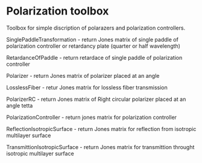 # Polarization toolbox

Toolbox for simple discription of polarazers and polarization controllers.

SinglePaddleTransformation - return Jones matrix of single paddle of
polarization controller or retardancy plate (quarter or half wavelength)

RetardanceOfPaddle - return retardace of single paddle of polarization
controller

Polarizer - return Jones matrix of polarizer placed at an angle

LosslessFiber - retur Jones matrix for lossless fiber transmission

PolarizerRC - return Jones matrix of Right circular polarizer placed at
an angle tetta

PolarizationController - return jones matrix for polarization controller

ReflectionIsotropicSurface - return Jones matrix for reflection from
isotropic multilayer surface 

TransmittionIsotropicSurface - return Jones matrix for transmittion
throught isotropic multilayer surface 